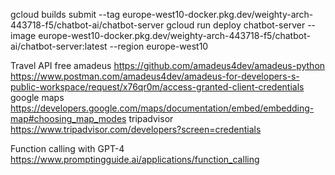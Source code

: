 gcloud builds submit --tag europe-west10-docker.pkg.dev/weighty-arch-443718-f5/chatbot-ai/chatbot-server
gcloud run deploy chatbot-server --image europe-west10-docker.pkg.dev/weighty-arch-443718-f5/chatbot-ai/chatbot-server:latest --region europe-west10



Travel API free
amadeus
https://github.com/amadeus4dev/amadeus-python
https://www.postman.com/amadeus4dev/amadeus-for-developers-s-public-workspace/request/x76qr0m/access-granted-client-credentials
google maps https://developers.google.com/maps/documentation/embed/embedding-map#choosing_map_modes
tripadvisor https://www.tripadvisor.com/developers?screen=credentials


Function calling with GPT-4
https://www.promptingguide.ai/applications/function_calling

